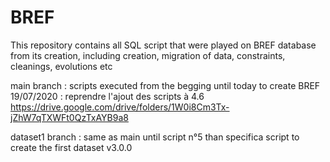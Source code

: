 # BREF

This repository contains all SQL script that were played on BREF database from its creation, including creation, migration of data, constraints, cleanings, evolutions etc

main branch : 
scripts executed from the begging until today to create BREF
19/07/2020 : reprendre l'ajout des scripts à 4.6 https://drive.google.com/drive/folders/1W0i8Cm3Tx-jZhW7qTXWFt0QzTxAYB9a8

dataset1 branch : 
same as main until script n°5 than specifica script to create the first dataset v3.0.0
